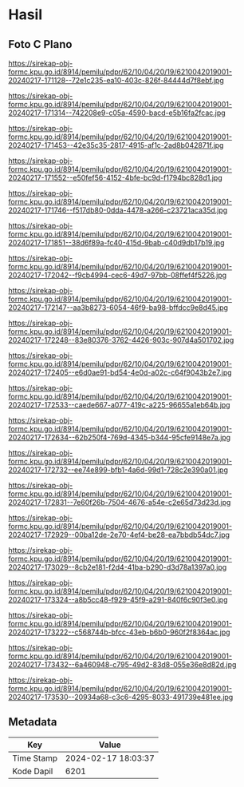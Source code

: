 # Hasil

## Foto C Plano

https://sirekap-obj-formc.kpu.go.id/8914/pemilu/pdpr/62/10/04/20/19/6210042019001-20240217-171128--72e1c235-ea10-403c-826f-84444d7f8ebf.jpg

https://sirekap-obj-formc.kpu.go.id/8914/pemilu/pdpr/62/10/04/20/19/6210042019001-20240217-171314--742208e9-c05a-4590-bacd-e5b16fa2fcac.jpg

https://sirekap-obj-formc.kpu.go.id/8914/pemilu/pdpr/62/10/04/20/19/6210042019001-20240217-171453--42e35c35-2817-4915-af1c-2ad8b042871f.jpg

https://sirekap-obj-formc.kpu.go.id/8914/pemilu/pdpr/62/10/04/20/19/6210042019001-20240217-171552--e50fef56-4152-4bfe-bc9d-f1794bc828d1.jpg

https://sirekap-obj-formc.kpu.go.id/8914/pemilu/pdpr/62/10/04/20/19/6210042019001-20240217-171746--f517db80-0dda-4478-a266-c23721aca35d.jpg

https://sirekap-obj-formc.kpu.go.id/8914/pemilu/pdpr/62/10/04/20/19/6210042019001-20240217-171851--38d6f89a-fc40-415d-9bab-c40d9db17b19.jpg

https://sirekap-obj-formc.kpu.go.id/8914/pemilu/pdpr/62/10/04/20/19/6210042019001-20240217-172042--f9cb4994-cec6-49d7-97bb-08ffef4f5226.jpg

https://sirekap-obj-formc.kpu.go.id/8914/pemilu/pdpr/62/10/04/20/19/6210042019001-20240217-172147--aa3b8273-6054-46f9-ba98-bffdcc9e8d45.jpg

https://sirekap-obj-formc.kpu.go.id/8914/pemilu/pdpr/62/10/04/20/19/6210042019001-20240217-172248--83e80376-3762-4426-903c-907d4a501702.jpg

https://sirekap-obj-formc.kpu.go.id/8914/pemilu/pdpr/62/10/04/20/19/6210042019001-20240217-172405--e6d0ae91-bd54-4e0d-a02c-c64f9043b2e7.jpg

https://sirekap-obj-formc.kpu.go.id/8914/pemilu/pdpr/62/10/04/20/19/6210042019001-20240217-172533--caede667-a077-419c-a225-96655a1eb64b.jpg

https://sirekap-obj-formc.kpu.go.id/8914/pemilu/pdpr/62/10/04/20/19/6210042019001-20240217-172634--62b250f4-769d-4345-b344-95cfe9148e7a.jpg

https://sirekap-obj-formc.kpu.go.id/8914/pemilu/pdpr/62/10/04/20/19/6210042019001-20240217-172732--ee74e899-bfb1-4a6d-99d1-728c2e390a01.jpg

https://sirekap-obj-formc.kpu.go.id/8914/pemilu/pdpr/62/10/04/20/19/6210042019001-20240217-172831--7e60f26b-7504-4676-a54e-c2e65d73d23d.jpg

https://sirekap-obj-formc.kpu.go.id/8914/pemilu/pdpr/62/10/04/20/19/6210042019001-20240217-172929--00ba12de-2e70-4ef4-be28-ea7bbdb54dc7.jpg

https://sirekap-obj-formc.kpu.go.id/8914/pemilu/pdpr/62/10/04/20/19/6210042019001-20240217-173029--8cb2e181-f2d4-41ba-b290-d3d78a1397a0.jpg

https://sirekap-obj-formc.kpu.go.id/8914/pemilu/pdpr/62/10/04/20/19/6210042019001-20240217-173324--a8b5cc48-f929-45f9-a291-840f6c90f3e0.jpg

https://sirekap-obj-formc.kpu.go.id/8914/pemilu/pdpr/62/10/04/20/19/6210042019001-20240217-173222--c568744b-bfcc-43eb-b6b0-960f2f8364ac.jpg

https://sirekap-obj-formc.kpu.go.id/8914/pemilu/pdpr/62/10/04/20/19/6210042019001-20240217-173432--6a460948-c795-49d2-83d8-055e36e8d82d.jpg

https://sirekap-obj-formc.kpu.go.id/8914/pemilu/pdpr/62/10/04/20/19/6210042019001-20240217-173530--20934a68-c3c6-4295-8033-491739e481ee.jpg


## Metadata

| Key        | Value               |
| ---------- | ------------------- |
| Time Stamp | 2024-02-17 18:03:37 |
| Kode Dapil | 6201                |



